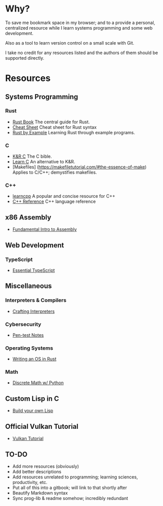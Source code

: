# Why?
To save me bookmark space in my browser; and to a provide a personal, centralized resource while I learn systems programming and some web development. 

Also as a tool to learn version control on a small scale with Git. 

I take no credit for any resources listed and the authors of them should be supported directly. 

# Resources 

## Systems Programming

### Rust 
- [Rust Book](https://doc.rust-lang.org/book/ch03-00-common-programming-concepts.html) The central guide for Rust. 
- [Cheat Sheet](https://cheats.rs/) Cheat sheet for Rust syntax 
- [Rust by Example](https://doc.rust-lang.org/stable/rust-by-example/) Learning Rust through example programs. 

### C
- [K&R C](https://colorcomputerarchive.com/repo/Documents/Books/The%20C%20Programming%20Language%20(Kernighan%20Ritchie).pdf) The C bible.
- [Learn C](https://www.learn-c.org/) An alternative to K&R.
- [Makefiles] (https://makefiletutorial.com/#the-essence-of-make) Applies to C/C++; demystifies makefiles. 

### C++
- [learncpp](https://www.learncpp.com) A popular and concise resource for C++ 
- [C++ Reference](https://en.cppreference.com/w/) C++ language reference 

## x86 Assembly 
- [Fundamental Intro to Assembly](https://www.nayuki.io/page/a-fundamental-introduction-to-x86-assembly-programming)

## Web Development 

### TypeScript
- [Essential TypeScript](https://www.programming-books.io/essential/typescript/getting-started-fc960b9a93674d2a8ddb08e631981af5)

## Miscellaneous 

### Interpreters & Compilers 
- [Crafting Interpreters](https://craftinginterpreters.com/) 
### Cybersecurity 
- [Pen-test Notes](https://github.com/wwong99/pentest-notes/blob/master/oscp_resources/OSCP-Survival-Guide.md)
### Operating Systems  
- [Writing an OS in Rust](https://os.phil-opp.com/)
### Math  
- [Discrete Math w/ Python](https://ggc-discrete-math.github.io/python_intro.html)
## Custom Lisp in C 
- [Build your own Lisp](https://www.buildyourownlisp.com/contents)
## Official Vulkan Tutorial 
- [Vulkan Tutorial](https://vulkan-tutorial.com/)

## TO-DO 
- Add more resources (obviously)
- Add better descriptions 
- Add resources unrelated to programming; learning sciences, productivity, etc. 
- Put all of this into a gitbook; will link to that shortly after
- Beautify Markdown syntax  
- Sync prog-lib & readme somehow; incredibly redundant 
